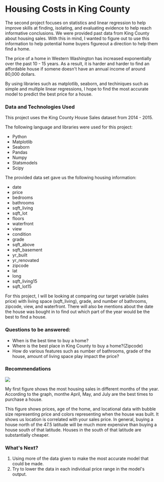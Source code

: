# Housing Costs in King County

The  second project focuses on statistics and linear regression to help  improve  skills at finding, isolating, and evaluating evidence to help reach informative conclusions. We were provided past data from King County about housing sales. With this in mind, I wanted to figure out to use this information to help potential home buyers figureout a direction to help them find a home. 

The price of a home in Western Washington has increased exponentially over the past 10 - 15 years. As a result, it is harder and harder to find an affordable house if somene doesn't have an annual income of around 80,000 dollars. 

By using libraries such as matplotlib, seaborn, and techiniques such as simple and multiple linear regressions, I hope to find the most accurate model to predict the best price for a house. 

### Data and Technologies Used

This project uses the King County House Sales dataset from 2014 - 2015. 

The following language and libraries were used for this project:

* Python
* Matplotlib
* Seaborn
* Pandas
* Numpy
* Statsmodels
* Scipy

The provided data set gave us the following housing information:

* date
* price
* bedrooms
* bathrooms
* sqft_living
* sqft_lot
* floors
* waterfront
* view
* condition
* grade
* sqft_above
* sqft_basement
* yr_built
* yr_renovated
* zipcode
* lat
* long
* sqft_living15
* sqft_lot15

For this project, I will be looking at comparing our target variable (sales price) with living space (sqft_living), grade, and number of bathrooms, zipcode, view, and waterfront. There will also be mentions about the date the house was bought in  to find out which part of the year would be the best to find a house. 
### Questions to be answered:

- When is the best time to buy a home?
- Where is the best place in King County to buy a home?(Zipcode)
- How do various features such as number of bathrooms, grade of the house, amount of living space play impact the price? 


### Recommendations

![](bsc-phase-two-project/images/Sales_By_Month.png)


My first figure shows the most housing sales in different months of the year. According to the graph, monthe April, May, and July are the best times to purchase a house. 



This figure shows prices, age of the home, and locational data with bubble size representing price and colors representing when the house was built. It shows us location is correlated with your sales price. In general, buying a house north of the 47.5 latitude will be much more expensive than buying a house south of that latitude. Houses in the south of that latitude are substantially cheaper. 




### What's Next?

1. Using more of the data given to make the most accurate model that could be made. 
2. Try to lower the data in each individual price range in the model's output. 

